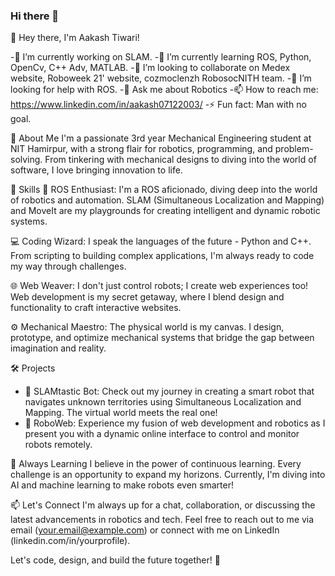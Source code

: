 ### Hi there 👋
👋 Hey there, I'm Aakash Tiwari!

-🔭 I’m currently working on SLAM.
-🌱 I’m currently learning ROS, Python, OpenCv, C++ Adv, MATLAB.
-👯 I’m looking to collaborate on Medex website, Roboweek 21' website, cozmoclenzh RobosocNITH team.
-🤔 I’m looking for help with ROS.
-💬 Ask me about Robotics
-📫 How to reach me: https://www.linkedin.com/in/aakash07122003/
-⚡ Fun fact: Man with no goal.

🚀 About Me
I'm a passionate 3rd year Mechanical Engineering student at NIT Hamirpur, with a strong flair for robotics, programming, and problem-solving. From tinkering with mechanical designs to diving into the world of software, I love bringing innovation to life.

🔧 Skills
🤖 ROS Enthusiast: I'm a ROS aficionado, diving deep into the world of robotics and automation. SLAM (Simultaneous Localization and Mapping) and MoveIt are my playgrounds for creating intelligent and dynamic robotic systems.

💻 Coding Wizard: I speak the languages of the future - Python and C++. From scripting to building complex applications, I'm always ready to code my way through challenges.

🌐 Web Weaver: I don't just control robots; I create web experiences too! Web development is my secret getaway, where I blend design and functionality to craft interactive websites.

⚙️ Mechanical Maestro: The physical world is my canvas. I design, prototype, and optimize mechanical systems that bridge the gap between imagination and reality.

🛠️ Projects
- 🤖 SLAMtastic Bot: Check out my journey in creating a smart robot that navigates unknown territories using Simultaneous Localization and Mapping. The virtual world meets the real one!
- 🚀 RoboWeb: Experience my fusion of web development and robotics as I present you with a dynamic online interface to control and monitor robots remotely.

🌱 Always Learning
I believe in the power of continuous learning. Every challenge is an opportunity to expand my horizons. Currently, I'm diving into AI and machine learning to make robots even smarter!

📫 Let's Connect
I'm always up for a chat, collaboration, or discussing the latest advancements in robotics and tech. Feel free to reach out to me via email (your.email@example.com) or connect with me on LinkedIn (linkedin.com/in/yourprofile).

Let's code, design, and build the future together! 🌟


<!--
**Aakash872/Aakash872** is a ✨ _special_ ✨ repository because its `README.md` (this file) appears on your GitHub profile.

Here are some ideas to get you started:

- 🔭 I’m currently working on SLAM.
- 🌱 I’m currently learning ROS, Python, OpenCv, C++ Adv, MATLAB.
- 👯 I’m looking to collaborate on Medex website, Roboweek 21' website, cozmoclenzh RobosocNITH team.
- 🤔 I’m looking for help with ROS.
- 💬 Ask me about Robotics
- 📫 How to reach me: https://www.linkedin.com/in/aakash07122003/
- ⚡ Fun fact: Man with no goal.
-->
